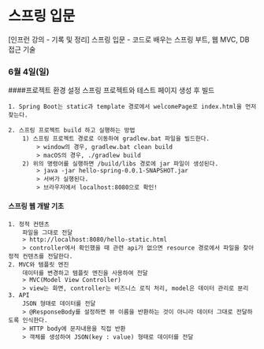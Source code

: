 # 스프링 입문
[인프런 강의 - 기록 및 정리] 스프링 입문 - 코드로 배우는 스프링 부트, 웹 MVC, DB 접근 기술

### 6월 4일(일)    
####프로젝트 환경 설정
    스프링 프로젝트와 테스트 페이지 생성 후 빌드

    1. Spring Boot는 static과 template 경로에서 welcomePage로 index.html을 먼저 찾는다.
    
    2. 스프링 프로젝트 build 하고 실행하는 방법
        1) 스프링 프로젝트 경로로 이동하여 gradlew.bat 파일을 빌드한다.
            > window의 경우, gradlew.bat clean build
            > macOS의 경우, ./gradlew build
        2) 위의 명령어를 실행하면 /build/libs 경로에 jar 파일이 생성된다.
            > java -jar hello-spring-0.0.1-SNAPSHOT.jar
            > 서버가 실행된다.
            > 브라우저에서 localhost:8080으로 확인!

#### 스프링 웹 개발 기초
    1. 정적 컨텐츠
        파일을 그대로 전달
        > http://localhost:8080/hello-static.html
        > controller에서 확인했을 때 관련 api가 없으면 resource 경로에서 파일을 찾아 정적 컨텐츠를 전달한다.
    2. MVC와 템플릿 엔진
        데이터를 변경하고 템플릿 엔진을 사용하여 전달
        > MVC(Model View Controller)
        > view는 화면, controller는 비즈니스 로직 처리, model은 데이터 관리로 분리
    3. API
        JSON 형태로 데이터를 전달
        > @ResponseBody를 설정하면 뷰 이름을 반환하는 것이 아니라 데이터 그대로 전달하도록 인식한다.
        > HTTP body에 문자내용을 직접 반환
        > 객체를 생성하여 JSON(key : value) 형태로 데이터를 전달